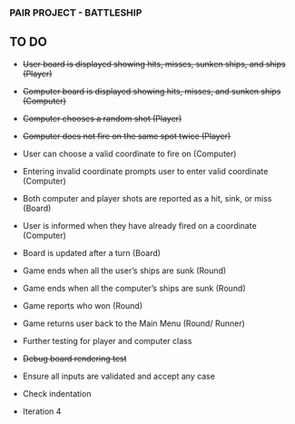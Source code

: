 ### PAIR PROJECT - BATTLESHIP ###

## TO DO

- ~~User board is displayed showing hits, misses, sunken ships, and ships (Player)~~
- ~~Computer board is displayed showing hits, misses, and sunken ships (Computer)~~
- ~~Computer chooses a random shot (Player)~~
- ~~Computer does not fire on the same spot twice (Player)~~
- User can choose a valid coordinate to fire on (Computer)
- Entering invalid coordinate prompts user to enter valid coordinate (Computer)
- Both computer and player shots are reported as a hit, sink, or miss (Board)
- User is informed when they have already fired on a coordinate (Computer)

- Board is updated after a turn (Board)
- Game ends when all the user’s ships are sunk (Round)
- Game ends when all the computer’s ships are sunk (Round)
- Game reports who won (Round)
- Game returns user back to the Main Menu (Round/ Runner)
- Further testing for player and computer class
- ~~Debug board rendering test~~
- Ensure all inputs are validated and accept any case
- Check indentation
- Iteration 4
